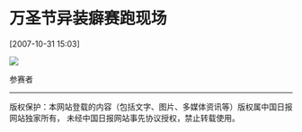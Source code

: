 # 万圣节异装癖赛跑现场

[2007-10-31 15:03]

![](../../images/attachement/jpg/site1/20071031/0013729e4114089261c824.jpg)

参赛者

---

版权保护：本网站登载的内容（包括文字、图片、多媒体资讯等）版权属中国日报网站独家所有， 未经中国日报网站事先协议授权，禁止转载使用。